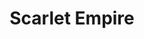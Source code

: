 --- 
title: "Scarlet Empire"
publishdate: "2019-1-20T16:48:46+02:00"
src: "https://365manga.net/manga/scarlet-empire"
image: "https://data.365manga.net/images/thumbnails/32447-scarlet-empire.jpg"
description: " Leader of Sekihoutai, Sagara Souzou, staying ahead of the turbulence era with his people. High School student, Miyasaka Kotetsu, aiming to be the top in Kendo with his younger brother. In order to change the world, In order to protect you, guided by the red string of fate. They encounter as they transcend through time. The revelations of the Bakumatsu era and youth unfolds here!"
---